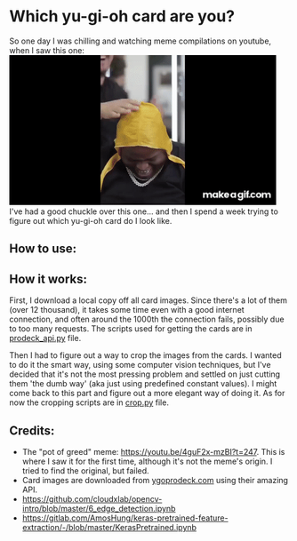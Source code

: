 # Which yu-gi-oh card are you?
So one day I was chilling and watching meme compilations on youtube, when I saw this one:  
![tutaj dać obraz](images/pot-of-greed.gif)  
I've had a good chuckle over this one... and then I spend a week trying to figure out which yu-gi-oh card do I look like.

## How to use:


## How it works:
First, I download a local copy off all card images. Since there's a lot of them (over 12 thousand), it takes some time even with a good internet connection, and often around the 1000th the connection fails, possibly due to too many requests. The scripts used for getting the cards are in [prodeck_api.py](prodeck_api.py) file.  
  
Then I had to figure out a way to crop the images from the cards. I wanted to do it the smart way, using some computer vision techniques, but I've decided that it's not the most pressing problem and settled on just cutting them 'the dumb way' (aka just using predefined constant values). I might come back to this part and figure out a more elegant way of doing it. As for now the cropping scripts are in [crop.py](crop.py) file.


## Credits:
- The "pot of greed" meme: https://youtu.be/4guF2x-mzBI?t=247. This is where I saw it for the first time, although it's not the meme's origin. I tried to find the original, but failed.
- Card images are downloaded from [ygoprodeck.com](https://db.ygoprodeck.com/api-guide/) using their amazing API.
- https://github.com/cloudxlab/opencv-intro/blob/master/6_edge_detection.ipynb
- https://gitlab.com/AmosHung/keras-pretrained-feature-extraction/-/blob/master/KerasPretrained.ipynb
